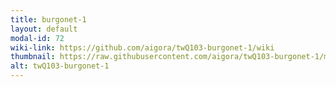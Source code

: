 ```yaml
---
title: burgonet-1
layout: default
modal-id: 72
wiki-link: https://github.com/aigora/twQ103-burgonet-1/wiki
thumbnail: https://raw.githubusercontent.com/aigora/twQ103-burgonet-1/master/logo.png
alt: twQ103-burgonet-1
---
```

